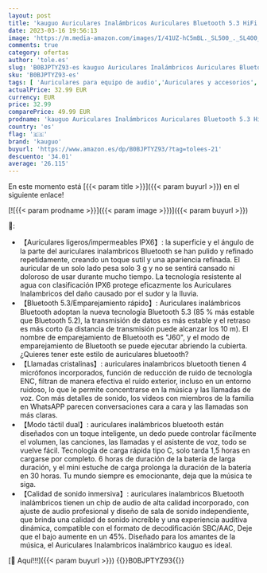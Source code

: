 ```yaml
---
layout: post
title: 'kauguo Auriculares Inalámbricos Auriculares Bluetooth 5.3 HiFi Estéreo Cascos Inalambricos con Control Táctil 4mic ENC Incorporado Cancelación Ruido IPX6 Deportivos para Xiaomi Samsung iPhone Huawei'
date: 2023-03-16 19:56:13
image: 'https://m.media-amazon.com/images/I/41UZ-hC5mBL._SL500_._SL400_.jpg'
comments: true
category: ofertas
author: 'tole.es'
slug: 'B0BJPTYZ93-es kauguo Auriculares Inalámbricos Auriculares Bluetooth 5.3...'
sku: 'B0BJPTYZ93-es'
tags: [ 'Auriculares para equipo de audio','Auriculares y accesorios','Electrónica','iphone','kauguo','🇪🇸', ]
actualPrice: 32.99 EUR
currency: EUR
price: 32.99
comparePrice: 49.99 EUR
prodname: 'kauguo Auriculares Inalámbricos Auriculares Bluetooth 5.3 HiFi Estéreo Cascos Inalambricos con Control Táctil 4mic ENC Incorporado Cancelación Ruido IPX6 Deportivos para Xiaomi Samsung iPhone Huawei'
country: 'es'
flag: '🇪🇸'
brand: 'kauguo'
buyurl: 'https://www.amazon.es/dp/B0BJPTYZ93/?tag=tolees-21'
descuento: '34.01'
average: '26.115'
---
```


En este momento está [{{< param title >}}]({{< param buyurl >}}) en el siguiente enlace!

[![{{< param prodname >}}]({{< param image >}})]({{< param buyurl >}})

🔎:

- 【Auriculares ligeros/impermeables IPX6】: la superficie y el ángulo de la parte del auriculares inalambricos Bluetooth se han pulido y refinado repetidamente, creando un toque sutil y una apariencia refinada. El auricular de un solo lado pesa solo 3 g y no se sentirá cansado ni doloroso de usar durante mucho tiempo. La tecnología resistente al agua con clasificación IPX6 protege eficazmente los Auriculares Inalambricos del daño causado por el sudor y la lluvia.
- 【Bluetooth 5.3/Emparejamiento rápido】: Auriculares inalámbricos Bluetooth adoptan la nueva tecnología Bluetooth 5.3 (85 % más estable que Bluetooth 5.2), la transmisión de datos es más estable y el retraso es más corto (la distancia de transmisión puede alcanzar los 10 m). El nombre de emparejamiento de Bluetooth es "J60", y el modo de emparejamiento de Bluetooth se puede ejecutar abriendo la cubierta. ¿Quieres tener este estilo de auriculares bluetooth?
- 【Llamadas cristalinas】: auriculares inalambricos bluetooth tienen 4 micrófonos incorporados, función de reducción de ruido de tecnología ENC, filtran de manera efectiva el ruido exterior, incluso en un entorno ruidoso, lo que le permite concentrarse en la música y las llamadas de voz. Con más detalles de sonido, los videos con miembros de la familia en WhatsAPP parecen conversaciones cara a cara y las llamadas son más claras.
- 【Modo táctil dual】: auriculares inalámbricos bluetooth están diseñados con un toque inteligente, un dedo puede controlar fácilmente el volumen, las canciones, las llamadas y el asistente de voz, todo se vuelve fácil. Tecnología de carga rápida tipo C, solo tarda 1,5 horas en cargarse por completo. 6 horas de duración de la batería de larga duración, y el mini estuche de carga prolonga la duración de la batería en 30 horas. Tu mundo siempre es emocionante, deja que la música te siga.
- 【Calidad de sonido inmersiva】: auriculares inalambricos Bluetooth inalámbricos tienen un chip de audio de alta calidad incorporado, con ajuste de audio profesional y diseño de sala de sonido independiente, que brinda una calidad de sonido increíble y una experiencia auditiva dinámica, compatible con el formato de decodificación SBC/AAC, Deje que el bajo aumente en un 45%. Diseñado para los amantes de la música, el Auriculares Inalambricos inalámbrico kauguo es ideal.

[🛒 Aquí!!!]({{< param buyurl >}})
{{<world>}}B0BJPTYZ93{{</world>}}
